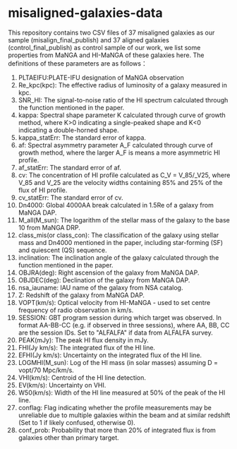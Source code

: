 # misaligned-galaxies-data
This repository contains two CSV files of 37 misaligned galaxies as our sample (misalign_final_publish) and 37 aligned galaxies (control_final_publish) as control sample of our work, we list some properties from MaNGA and HI-MaNGA of these galaxies here. The definitions of these parameters are as follows：
1. PLTAEIFU:PLATE-IFU designation of MaNGA observation
2. Re_kpc(kpc): The effective radius of luminosity of a galaxy measured in kpc.
3. SNR_HI: The signal-to-noise ratio of the HI spectrum calculated through the function mentioned in the paper.
4. kappa: Spectral shape parameter K calculated through curve of growth method, where K>0 indicating a single-peaked shape and K<0 indicating a double-horned shape.
5. kappa_statErr: The standard error of kappa.
6. af: Spectral asymmetry parameter A_F calculated through curve of growth method, where the larger A_F is means a more asymmetric HI profile.
7. af_statErr: The standard error of af.
8. cv: The concentration of HI profile calculated as C_V = V_85/_V25, where V_85 and V_25 are the velocity widths containing 85% and 25% of the flux of HI profile.
9. cv_statErr: The standard error of cv.
10. Dn4000: Global 4000AA break calculated in 1.5Re of a galaxy from MaNGA DAP.
11. M_all(M_sun): The logarithm of the stellar mass of the galaxy to the base 10 from MaNGA DRP.
12. class_mis(or class_con): The classification of the galaxy using stellar mass and Dn4000 mentioned in the paper, including star-forming (SF) and quiescent (QS) sequence.
13. inclination: The inclination angle of the galaxy calculated through the function mentioned in the paper.
14. OBJRA(deg): Right ascension of the galaxy from MaNGA DAP.
15. OBJDEC(deg): Declination of the galaxy from MaNGA DAP.
16. nsa_iauname: IAU name of the galaxy from NSA catalog.
17. Z: Redshift of the galaxy from MaNGA DAP.
18. VOPT(km/s): Optical velocity from HI-MaNGA - used to set centre frequency of radio observation in km/s.
19. SESSION: GBT program session during which target was observed. In format AA-BB-CC (e.g. if observed in three sessions), where AA, BB, CC are the session IDs. Set to "ALFALFA" if data from ALFALFA survey.
20. PEAK(mJy): The peak HI flux density in mJy.
21. FHI(Jy km/s): The integrated flux of the HI line.
22. EFHI(Jy km/s): Uncertainty on the integrated flux of the HI line.
23. LOGMHI(M_sun): Log of the HI mass (in solar masses) assuming D = vopt/70 Mpc/km/s.
24. VHI(km/s): Centroid of the HI line detection.
25. EV(km/s): Uncertainty on VHI.
26. W50(km/s): Width of the HI line measured at 50% of the peak of the HI line.
27. conflag: Flag indicating whether the profile measurements may be unreliable due to multiple galaxies within the beam and at similar redshift (Set to 1 if likely confused, otherwise 0).
28. conf_prob: Probability that more than 20% of integrated flux is from galaxies other than primary target.
